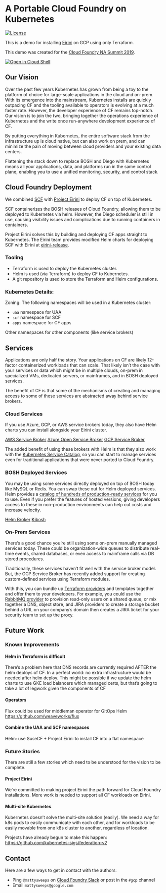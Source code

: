 # A Portable Cloud Foundry on Kubernetes

[![License](https://img.shields.io/badge/license-Apache%202.0-blue.svg)](https://opensource.org/licenses/Apache-2.0)

This is a demo for installing [Eirini](https://github.com/cloudfoundry-incubator/eirini) on GCP using only Terraform.

This demo was created for the [Cloud Foundry NA Summit 2019](https://www.cloudfoundry.org/event/nasummit2019/).

[![Open in Cloud Shell](https://gstatic.com/cloudssh/images/open-btn.svg)](https://console.cloud.google.com/cloudshell/editor?cloudshell_git_repo=https://github.com/GoogleCloudPlatform/graphite-talks&cloudshell_git_branch=cf-na-summit-2019&cloudshell_image=gcr.io/graphite-cloud-shell-images/cf-on-k8s&cloudshell_working_dir=cf-on-k8s&cloudshell_tutorial=tutorial.md&cloudshell_open_in_editor=terraform.tfvars)

## Our Vision

Over the past few years Kubernetes has grown from being a toy to the platform of choice for large-scale applications in the cloud and on-prem. With its emergence into the mainstream, Kubernetes installs are quickly outpacing CF and the tooling available to operators is evolving at a much faster rate. However, the developer experience of CF remains top-notch. Our vision is to join the two, bringing together the operations experience of Kubernetes and the write once run-anywhere development experience of CF.

By putting everything in Kubernetes, the entire software stack from the infrastructure up is cloud native, but can also work on prem, and can minimize the pain of moving between cloud providers and your existing data centers.

Flattening the stack down to replace BOSH and Diego with Kubernetes means all your applications, data, and platforms run in the same control plane, enabling you to use a unified monitoring, security, and control stack.

## Cloud Foundry Deployment

We combined [SCF](https://github.com/SUSE/scf) with [Project Eirini](https://github.com/cloudfoundry-incubator/eirini) to deploy CF on top of Kubernetes.

SCF containerizes the BOSH releases of Cloud Foundry, allowing them to be deployed to Kubernetes via helm. However, the Diego scheduler is still in use, causing visibility issues and complications due to running containers in containers.

Project Eirini solves this by building and deploying CF apps straight to Kubernetes. The Eirini team provides modified Helm charts for deploying SCF with Eirini at [eirini-release](https://github.com/cloudfoundry-incubator/eirini-release).

### Tooling

- Terraform is used to deploy the Kubernetes cluster.
- Helm is used (via Terraform) to deploy CF to Kubernetes.
- A git repository is used to store the Terraform and Helm configurations.

### Kubernetes Details:

Zoning:
The following namespaces will be used in a Kubernetes cluster:
- `uaa` namespace for UAA
- `scf` namespace for SCF
- `apps` namespace for CF apps

Other namespaces for other components (like service brokers)


## Services

Applications are only half the story. Your applications on CF are likely 12-factor containerized workloads that can scale. That likely isn’t the case with your services or data which might be in multiple clouds, on-prem in specialized VMs, dedicated servers, or mainframes, and in BOSH deployed services.

The benefit of CF is that some of the mechanisms of creating and managing access to some of these services are abstracted away behind service brokers.

### Cloud Services

If you use Azure, GCP, or AWS service brokers today, they also have Helm charts you can install alongside your Eirini cluster. 

[AWS Service Broker](https://github.com/awslabs/aws-servicebroker)
[Azure Open Service Broker](https://github.com/Azure/open-service-broker-azure)
[GCP Service Broker](https://github.com/GoogleCloudPlatform/gcp-service-broker)

The added benefit of using these brokers with Helm is that they also work with the [Kubernetes Service Catalog](https://svc-cat.io/), so you can start to manage services even for traditional applications that were never ported to Cloud Foundry.

### BOSH Deployed Services

You may be using some services directly deployed on top of BOSH today like MySQL or Redis. You can swap these out for Helm deployed services. Helm provides a [catalog of hundreds of production-ready services](https://hub.helm.sh/) for you to use. Even if you prefer the features of hosted versions, giving developers access to these in non-production environments can help cut costs and increase velocity.

[Helm Broker](https://github.com/google/helm-broker)
[Kibosh](https://github.com/cf-platform-eng/kibosh)

### On-Prem Services

There’s a good chance you’re still using some on-prem manually managed services today. These could be organization-wide queues to distribute real-time events, shared databases, or even access to mainframe calls via DB stored procedures.

Traditionally, these services haven’t fit well with the service broker model. But, the GCP Service Broker has recently added support for creating custom-defined services using Terraform modules.

With this, you can bundle up [Terraform providers](https://www.terraform.io/docs/providers/) and templates together and offer them to your developers. For example, you could use the [RabbitMQ provider](https://www.terraform.io/docs/providers/rabbitmq/index.html) to provision read-only users on a shared queue, or mix together a DNS, object store, and JIRA providers to create a storage bucket behind a URL on your company’s domain then creates a JIRA ticket for your security team to set up the proxy.

## Future Work

### Known Improvements

#### Helm in Terraform is difficult
There’s a problem here that DNS records are currently required AFTER the helm deploys of CF. In a perfect world: no extra infrastructure would be needed after helm deploy. This might be possible if we update the helm charts to use GKE load balancers which managed certs, but that’s going to take a lot of legwork given the components of CF

#### Operators
Flux could be used for middleman operator for GitOps Helm https://github.com/weaveworks/flux

#### Combine the UAA and SCF namespaces
Helm: use SuseCF + Project Eirini to install CF into a flat namespace

### Future Stories

There are still a few stories which need to be understood for the vision to be complete.

#### Project Eirini 

We’re committed to making project Eirini the path forward for Cloud Foundry installations. More work is needed to support all CF workloads on Eirini.

#### Multi-site Kubernetes

Kubernetes doesn’t solve the multi-site solution (easily). We need a way for k8s pods to easily communicate with each other, and for workloads to be easily movable from one k8s cluster to another, regardless of location.

Projects have already begun to make this happen:
https://github.com/kubernetes-sigs/federation-v2

## Contact

Here are a few ways to get in contact with the authors:
- Ping `@mattysweeps` on [Cloud Foundry Slack](https://cloudfoundry.slack.com/) or post in the `#gcp` channel
- Email `mattysweeps@google.com`

